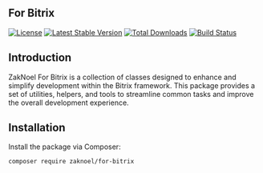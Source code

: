 ## For Bitrix

[![License](https://img.shields.io/badge/license-MIT-blue.svg)](https://opensource.org/licenses/MIT)
[![Latest Stable Version](https://poser.pugx.org/zaknoel/for-bitrix/v/stable)](https://packagist.org/packages/zaknoel/for-bitrix)
[![Total Downloads](https://poser.pugx.org/zaknoel/for-bitrix/downloads)](https://packagist.org/packages/zaknoel/for-bitrix)
[![Build Status](https://travis-ci.org/zaknoel/for-bitrix.svg?branch=master)](https://travis-ci.org/zaknoel/for-bitrix)

## Introduction

ZakNoel For Bitrix is a collection of classes designed to enhance and simplify development within the Bitrix framework. This package provides a set of utilities, helpers, and tools to streamline common tasks and improve the overall development experience.

## Installation

Install the package via Composer:

```bash
composer require zaknoel/for-bitrix
